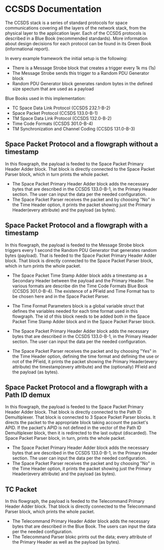 # CCSDS Documentation
The CCSDS stack is a series of standard protocols for space communications covering all
the layers of the network stack, from the physical layer to the application layer. Each of the
CCSDS protocols is described in a Blue Book (recommended standards). More
information about design decisions for each protocol can be found in its Green Book
(informational report).

In every example framework the initial setup is the following:
* There is a Message Strobe block that creates a trigger every 1k ms (1s)
* The Message Strobe sends this trigger to a Random PDU Generator block
* Random PDU Generator block generates random bytes in the defined size spectum that are used as a payload

Blue Books used in this implementation:
* TC Space Data Link Protocol (CCSDS 232.1-B-2)
* Space Packet Protocol (CCSDS 133.0-B-1)
* TM Space Data Link Protocol (CCSDS 132.0-B-2)
* Time Code Formats (CCSDS 301.0-B-4) 
* TM Synchronization and Channel Coding (CCSDS 131.0-B-3)

## Space Packet Protocol and a flowgraph without a timestamp
In this flowgraph, the payload is feeded to the Space Packet Primary Header Adder block.
That block is directly connected to the Space Packet Parser block, which in turn prints the whole packet.

* The Space Packet Primary Header Adder block adds the necessary bytes that are described in the CCSDS 133.0-B-1, in the Primary Header section. The user can input the data per the needed configuration.
* The Space Packet Parser receives the packet and by choosing "No" in the Time Header option, it prints the packet showing just the Primary Header(every attribute) and the payload (as bytes).

## Space Packet Protocol and a flowgraph with a timestamp
In this flowgraph, the payload is feeded to the Message Strobe block triggers every 1 second the Random PDU Generator that generates random bytes (payload). That is feeded to the Space Packet Primary Header Adder block.
That block is directly connected to the Space Packet Parser block, which in turn prints the whole packet.

* The Space Packet Time Stamp Adder block adds a timestamp as a Secondary Header between the payload and the Primary Header. The various formats are describe din the Time Code Formats Blue Book (CCSDS 301.0-B-4). The existence of a PField and Time Format has to be chosen here and in the Space Packet Parser.

* The Time Format Parameters block is a global variable struct that defines the variables needed for each time format used in this flowgraph. The id of this block needs to be added both in the Space Packet Time Stamp Adder block and in the Space Packet Parser block.

* The Space Packet Primary Header Adder block adds the necessary bytes that are described in the CCSDS 133.0-B-1, in the Primary Header section. The user can input the data per the needed configuration.

* The Space Packet Parser receives the packet and by choosing "Yes" in the Time Header option, defining the time format and defining the use or not of the PField, it prints the packet showing the Primary Header(every attribute) the timestamp(every attribute) and the (optionally) PField and the payload (as bytes).

## Space Packet Protocol and a flowgraph with a Path ID demux
In this flowgraph, the payload is feeded to the Space Packet Primary Header Adder block.
That block is directly connected to the Path ID Demultiplexer. That block is connected to 3 Space Packet Parser blocks. It directs the packet to the appropriate block taking account the packet's APID. If the packet's APID is not defined in the vector of the Path ID Demultiplexer block, then it is redirected to the last output (discarded). The Space Packet Parser block, in turn, prints the whole packet.

* The Space Packet Primary Header Adder block adds the necessary bytes that are described in the CCSDS 133.0-B-1, in the Primary Header section. The user can input the data per the needed configuration.
* The Space Packet Parser receives the packet and by choosing "No" in the Time Header option, it prints the packet showing just the Primary Header(every attribute) and the payload (as bytes).

## TC Packet 
In this flowgraph, the payload is feeded to the Telecommand Primary Header Adder block. That block is directly connected to the Telecommand Parser block, which prints the whole packet.
* The Telecommand Primary Header Adder block adds the necessary bytes that are described in the Blue Book. The users can input the data per the needed configuration.
* The Telecommand Parser blokc prints out the data; every attribute of the Primary Header as well as the payload (as bytes).

 
